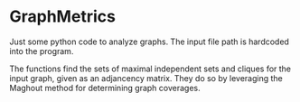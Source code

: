# GraphMetrics

Just some python code to analyze graphs.
The input file path is hardcoded into the program.

The functions find the sets of maximal independent sets and cliques for the input graph, given as an adjancency matrix. They do so by leveraging the Maghout method for determining graph coverages.
